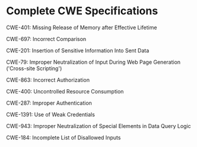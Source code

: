 

# Complete CWE Specifications

CWE-401: Missing Release of Memory after Effective Lifetime

CWE-697: Incorrect Comparison

CWE-201: Insertion of Sensitive Information Into Sent Data

CWE-79: Improper Neutralization of Input During Web Page Generation ('Cross-site Scripting')

CWE-863: Incorrect Authorization

CWE-400: Uncontrolled Resource Consumption

CWE-287: Improper Authentication

CWE-1391: Use of Weak Credentials

CWE-943: Improper Neutralization of Special Elements in Data Query Logic

CWE-184: Incomplete List of Disallowed Inputs